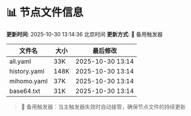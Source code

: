 # 📊 节点文件信息

**更新时间**: 2025-10-30 13:14:36 北京时间
**更新方式**: 🔄 备用触发器

| 文件名 | 大小 | 最后修改 |
|--------|------|----------|
| all.yaml | 33K | 2025-10-30 13:14 |
| history.yaml | 148K | 2025-10-30 13:14 |
| mihomo.yaml | 37K | 2025-10-30 13:14 |
| base64.txt | 31K | 2025-10-30 13:14 |

> 🔄 备用触发器：当主触发器失效时自动接管，确保节点文件的持续更新
